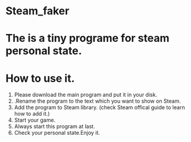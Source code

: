 # Steam_faker
# The is a tiny programe for steam personal state.

# How to use it.

1. Please download the main program and put it in your disk.
2. .Rename the program to the text which you want to show on Steam.
3. Add the program to Steam library. (check Steam offical guide to learn how to add it.)
4. Start your game.
5. Always start this program at last.
6. Check your personal state.Enjoy it.


